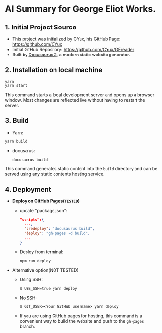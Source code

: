 # AI Summary for George Eliot Works.

## 1. Initial Project Source

- This project was initialized by CYux, his GitHub Page: https://github.com/CYux
- Initial GitHub Repository: https://github.com/CYux/GEreader
- Built by [Docusaurus 2](https://docusaurus.io/), a modern static website generator.

## 2. Installation on local machine

  ```console
  yarn
  yarn start
  ```

This command starts a local development server and opens up a browser window. Most changes are reflected live without having to restart the server.

## 3.  Build

  - Yarn: 

  ```console
  yarn build
  ```

- docusarus:

  ```console
  docusaurus build
  ```


This command generates static content into the `build` directory and can be served using any static contents hosting service.

## 4. Deployment

- **Deploy on GitHub Pages(`TESTED`)**

  - update "package.json":

    ```json
    "scripts":{
      ..., 
      "predeploy": "docusaurus build",
      "deploy": "gh-pages -d build",
      ...
    }

  - Deploy from terminal:

    ```console
    npm run deploy
    ```



- Alternative option(NOT TESTED) 
  - Using SSH:

    ```console
    $ USE_SSH=true yarn deploy
    ```

  - No SSH:

    ```console
    $ GIT_USER=<Your GitHub username> yarn deploy
    ```

  - If you are using GitHub pages for hosting, this command is a convenient way to build the website and push to the `gh-pages` branch.
